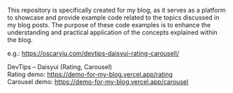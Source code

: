 This repository is specifically created for my blog, as it serves as a platform to showcase and provide example code related to the topics discussed in my blog posts. The purpose of these code examples is to enhance the understanding and practical application of the concepts explained within the blog.

e.g.: https://oscaryiu.com/devtips-daisyui-rating-carousell/

DevTips – Daisyui (Rating, Carousel)</br>
Rating demo: https://demo-for-my-blog.vercel.app/rating</br>
Carousel demo: https://demo-for-my-blog.vercel.app/carousel</br>
